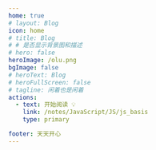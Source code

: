 ```yaml
---
home: true
# layout: Blog
icon: home
# title: Blog
# # 是否显示背景图和描述
# hero: false
heroImage: /olu.png
bgImage: false
# heroText: Blog
# heroFullScreen: false
# tagline: 闲着也是闲着
actions:
  - text: 开始阅读 💡
    link: /notes/JavaScript/JS/js_basis
    type: primary

footer: 天天开心
---
```


